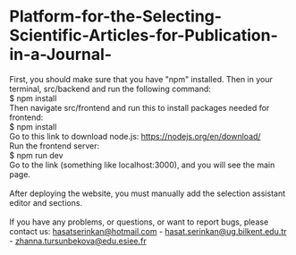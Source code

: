 # Platform-for-the-Selecting-Scientific-Articles-for-Publication-in-a-Journal-
First, you should make sure that you have "npm" installed. Then in your terminal, src/backend and run the following command: <br/>
$ npm install <br/>
Then navigate src/frontend and run this to install packages needed for frontend: <br/>
$ npm install <br/>
Go to this link to download node.js: https://nodejs.org/en/download/ <br/>
Run the frontend server: <br/>
$ npm run dev <br/>
Go to the link (something like localhost:3000), and you will see the main page.<br/>
<br/>
After deploying the website, you must manually add the selection assistant editor and sections.<br/>
<br/>
If you have any problems, or questions, or want to report bugs, please contact us: hasatserinkan@hotmail.com - hasat.serinkan@ug.bilkent.edu.tr - zhanna.tursunbekova@edu.esiee.fr

